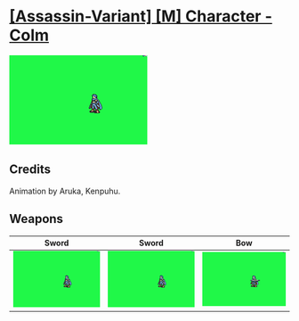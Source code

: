 # [\[Assassin-Variant\] \[M\] Character - Colm](../%5BAssassin-Variant%5D%20%5BM%5D%20Character%20-%20Colm)

<img src="./1.%20Sword/Sword_000.png" alt="[Assassin-Variant] [M] Character - Colm standing" />

## Credits

Animation by Aruka, Kenpuhu.


## Weapons


|Sword |Sword |Bow |
|  :---: | :---: | :---: |
| <img alt="Sword animation" src="./1.%20Sword/Sword.gif" /> | <img alt="Sword animation" src="./1.%20Sword%20(Fixed)/Sword.gif" /> | <img alt="Bow animation" src="./5.%20Bow/Bow.gif" /> |

